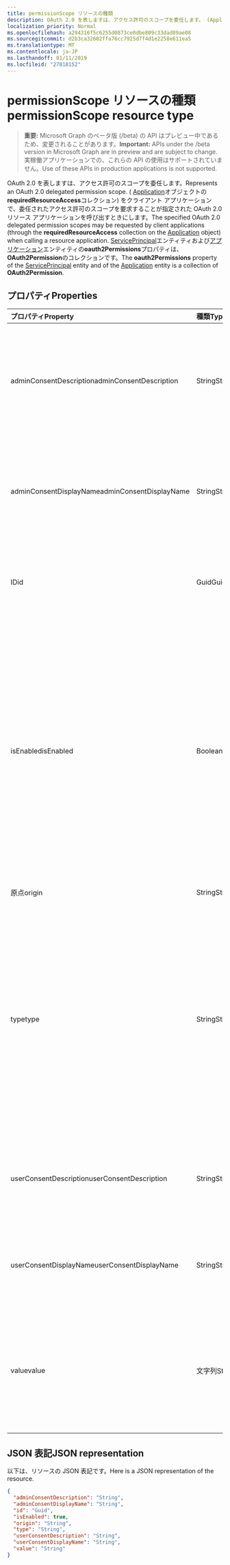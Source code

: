 ```yaml
---
title: permissionScope リソースの種類
description: OAuth 2.0 を表しますは、アクセス許可のスコープを委任します。 (Application オブジェクトの**requiredResourceAccess**コレクション) をクライアント アプリケーションで、委任されたアクセス許可のスコープを要求することが指定された OAuth 2.0 リソース アプリケーションを呼び出すときにします。 ServicePrincipal エンティティおよびアプリケーション エンティティの**oauth2Permissions**プロパティは、 **OAuth2Permission**のコレクションです。
localization_priority: Normal
ms.openlocfilehash: a294316f5c6255d0873ce0dbe809c33dad89ae08
ms.sourcegitcommit: d2b3ca32602ffa76cc7925d7f4d1e2258e611ea5
ms.translationtype: MT
ms.contentlocale: ja-JP
ms.lasthandoff: 01/11/2019
ms.locfileid: "27818152"
---
```

# <a name="permissionscope-resource-type"></a><span data-ttu-id="38bde-105">permissionScope リソースの種類</span><span class="sxs-lookup"><span data-stu-id="38bde-105">permissionScope resource type</span></span>

> <span data-ttu-id="38bde-106">**重要:** Microsoft Graph のベータ版 (/beta) の API はプレビュー中であるため、変更されることがあります。</span><span class="sxs-lookup"><span data-stu-id="38bde-106">**Important:** APIs under the /beta version in Microsoft Graph are in preview and are subject to change.</span></span> <span data-ttu-id="38bde-107">実稼働アプリケーションでの、これらの API の使用はサポートされていません。</span><span class="sxs-lookup"><span data-stu-id="38bde-107">Use of these APIs in production applications is not supported.</span></span>

<span data-ttu-id="38bde-108">OAuth 2.0 を表しますは、アクセス許可のスコープを委任します。</span><span class="sxs-lookup"><span data-stu-id="38bde-108">Represents an OAuth 2.0 delegated permission scope.</span></span> <span data-ttu-id="38bde-109">( [Application](application.md)オブジェクトの**requiredResourceAccess**コレクション) をクライアント アプリケーションで、委任されたアクセス許可のスコープを要求することが指定された OAuth 2.0 リソース アプリケーションを呼び出すときにします。</span><span class="sxs-lookup"><span data-stu-id="38bde-109">The specified OAuth 2.0 delegated permission scopes may be requested by client applications (through the **requiredResourceAccess** collection on the [Application](application.md) object) when calling a resource application.</span></span> <span data-ttu-id="38bde-110">[ServicePrincipal](serviceprincipal.md)エンティティおよび[アプリケーション](application.md)エンティティの**oauth2Permissions**プロパティは、 **OAuth2Permission**のコレクションです。</span><span class="sxs-lookup"><span data-stu-id="38bde-110">The **oauth2Permissions** property of the [ServicePrincipal](serviceprincipal.md) entity and of the [Application](application.md) entity is a collection of **OAuth2Permission**.</span></span>

## <a name="properties"></a><span data-ttu-id="38bde-111">プロパティ</span><span class="sxs-lookup"><span data-stu-id="38bde-111">Properties</span></span>

| <span data-ttu-id="38bde-112">プロパティ</span><span class="sxs-lookup"><span data-stu-id="38bde-112">Property</span></span> | <span data-ttu-id="38bde-113">種類</span><span class="sxs-lookup"><span data-stu-id="38bde-113">Type</span></span> | <span data-ttu-id="38bde-114">説明</span><span class="sxs-lookup"><span data-stu-id="38bde-114">Description</span></span> |
|:---------------|:--------|:----------|
|<span data-ttu-id="38bde-115">adminConsentDescription</span><span class="sxs-lookup"><span data-stu-id="38bde-115">adminConsentDescription</span></span>|<span data-ttu-id="38bde-116">String</span><span class="sxs-lookup"><span data-stu-id="38bde-116">String</span></span>| <span data-ttu-id="38bde-117">管理者同意し、アプリケーションの割り当てのエクスペリエンスに表示されるアクセス許可のヘルプ テキストです。</span><span class="sxs-lookup"><span data-stu-id="38bde-117">Permission help text that appears in the admin consent and app assignment experiences.</span></span> |
|<span data-ttu-id="38bde-118">adminConsentDisplayName</span><span class="sxs-lookup"><span data-stu-id="38bde-118">adminConsentDisplayName</span></span>|<span data-ttu-id="38bde-119">String</span><span class="sxs-lookup"><span data-stu-id="38bde-119">String</span></span>| <span data-ttu-id="38bde-120">管理者同意し、アプリケーションの割り当ての経験で表示されるアクセス許可の名前を表示します。</span><span class="sxs-lookup"><span data-stu-id="38bde-120">Display name for the permission that appears in the admin consent and app assignment experiences.</span></span> |
|<span data-ttu-id="38bde-121">ID</span><span class="sxs-lookup"><span data-stu-id="38bde-121">id</span></span>|<span data-ttu-id="38bde-122">Guid</span><span class="sxs-lookup"><span data-stu-id="38bde-122">Guid</span></span>| <span data-ttu-id="38bde-123">Oauth2Permissions コレクション内の一意のスコープ権限識別子です。</span><span class="sxs-lookup"><span data-stu-id="38bde-123">Unique scope permission identifier inside the oauth2Permissions collection.</span></span> |
|<span data-ttu-id="38bde-124">isEnabled</span><span class="sxs-lookup"><span data-stu-id="38bde-124">isEnabled</span></span>|<span data-ttu-id="38bde-125">Boolean</span><span class="sxs-lookup"><span data-stu-id="38bde-125">Boolean</span></span>| <span data-ttu-id="38bde-126">を作成またはアクセス許可を更新するとき、このプロパティは**true** (既定値) に設定する必要があります。</span><span class="sxs-lookup"><span data-stu-id="38bde-126">When creating or updating a permission, this property must be set to **true** (which is the default).</span></span> <span data-ttu-id="38bde-127">アクセス許可を削除するには、このプロパティを**false**に設定最初する必要があります。</span><span class="sxs-lookup"><span data-stu-id="38bde-127">To delete a permission, this property must first be set to **false**.</span></span> <span data-ttu-id="38bde-128">その時点で、後続の呼び出しでアクセス許可が削除されます。</span><span class="sxs-lookup"><span data-stu-id="38bde-128">At that point, in a subsequent call, the permission may be removed.</span></span> |
|<span data-ttu-id="38bde-129">原点</span><span class="sxs-lookup"><span data-stu-id="38bde-129">origin</span></span>|<span data-ttu-id="38bde-130">String</span><span class="sxs-lookup"><span data-stu-id="38bde-130">String</span></span>| <span data-ttu-id="38bde-131">内部で使用します。</span><span class="sxs-lookup"><span data-stu-id="38bde-131">For internal use.</span></span> |
|<span data-ttu-id="38bde-132">type</span><span class="sxs-lookup"><span data-stu-id="38bde-132">type</span></span>|<span data-ttu-id="38bde-133">String</span><span class="sxs-lookup"><span data-stu-id="38bde-133">String</span></span>| <span data-ttu-id="38bde-134">、エンドユーザーがこのスコープの権限に同意するかどうか、または企業の管理者によって、に同意する必要があります、テナント全体のアクセス許可があるかどうかを指定します。</span><span class="sxs-lookup"><span data-stu-id="38bde-134">Specifies whether this scope permission can be consented to by an end user, or whether it is a tenant-wide permission that must be consented to by a company administrator.</span></span> <span data-ttu-id="38bde-135">使用可能な値は、*ユーザー*または*管理者*です。</span><span class="sxs-lookup"><span data-stu-id="38bde-135">Possible values are *User* or *Admin*.</span></span> |
|<span data-ttu-id="38bde-136">userConsentDescription</span><span class="sxs-lookup"><span data-stu-id="38bde-136">userConsentDescription</span></span>|<span data-ttu-id="38bde-137">String</span><span class="sxs-lookup"><span data-stu-id="38bde-137">String</span></span>| <span data-ttu-id="38bde-138">エンドユーザーの同意に表示されるアクセス許可のヘルプ テキストです。</span><span class="sxs-lookup"><span data-stu-id="38bde-138">Permission help text that appears in the end-user consent experience.</span></span> |
|<span data-ttu-id="38bde-139">userConsentDisplayName</span><span class="sxs-lookup"><span data-stu-id="38bde-139">userConsentDisplayName</span></span>|<span data-ttu-id="38bde-140">String</span><span class="sxs-lookup"><span data-stu-id="38bde-140">String</span></span>| <span data-ttu-id="38bde-141">エンドユーザーの同意で表示されるアクセス許可の名前を表示します。</span><span class="sxs-lookup"><span data-stu-id="38bde-141">Display name for the permission that appears in the end-user consent experience.</span></span> |
|<span data-ttu-id="38bde-142">value</span><span class="sxs-lookup"><span data-stu-id="38bde-142">value</span></span>|<span data-ttu-id="38bde-143">文字列</span><span class="sxs-lookup"><span data-stu-id="38bde-143">String</span></span>| <span data-ttu-id="38bde-144">スコープの値は、OAuth 2.0 のアクセス トークンにリソース アプリケーションが予想されることを要求します。</span><span class="sxs-lookup"><span data-stu-id="38bde-144">The value of the scope claim that the resource application should expect in the OAuth 2.0 access token.</span></span> |

## <a name="json-representation"></a><span data-ttu-id="38bde-145">JSON 表記</span><span class="sxs-lookup"><span data-stu-id="38bde-145">JSON representation</span></span>
<span data-ttu-id="38bde-146">以下は、リソースの JSON 表記です。</span><span class="sxs-lookup"><span data-stu-id="38bde-146">Here is a JSON representation of the resource.</span></span>

<!-- {
  "blockType": "resource",
  "optionalProperties": [

  ],
  "@odata.type": "microsoft.graph.permissionScope"
}-->

```json
{
  "adminConsentDescription": "String",
  "adminConsentDisplayName": "String",
  "id": "Guid",
  "isEnabled": true,
  "origin": "String",
  "type": "String",
  "userConsentDescription": "String",
  "userConsentDisplayName": "String",
  "value": "String"
}

```


<!-- uuid: 8fcb5dbc-d5aa-4681-8e31-b001d5168d79
2015-10-25 14:57:30 UTC -->
<!-- {
  "type": "#page.annotation",
  "description": "permissionScope resource",
  "keywords": "",
  "section": "documentation",
  "tocPath": ""
}-->
